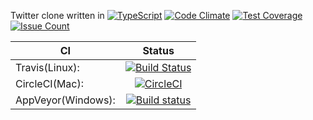 Twitter clone written in [![TypeScript](https://badges.frapsoft.com/typescript/version/typescript-v18.svg?v=101)](https://github.com/ellerbrock/typescript-badges/) [![Code Climate](https://codeclimate.com/github/dominikus1993/twitterClone/badges/gpa.svg)](https://codeclimate.com/github/dominikus1993/twitterClone) [![Test Coverage](https://codeclimate.com/github/dominikus1993/twitterClone/badges/coverage.svg)](https://codeclimate.com/github/dominikus1993/twitterClone/coverage) [![Issue Count](https://codeclimate.com/github/dominikus1993/twitterClone/badges/issue_count.svg)](https://codeclimate.com/github/dominikus1993/twitterClone)

|    CI    |      Status   |
|----------|:-------------:|
| Travis(Linux): |  [![Build Status](https://travis-ci.org/dominikus1993/twitterClone.svg?branch=master)](https://travis-ci.org/dominikus1993/twitterClone) |
| CircleCI(Mac): |  [![CircleCI](https://circleci.com/gh/dominikus1993/twitterClone.svg?style=svg)](https://circleci.com/gh/dominikus1993/twitterClone) |
| AppVeyor(Windows): | [![Build status](https://ci.appveyor.com/api/projects/status/gh2bdh0r5s0y0y0m?svg=true)](https://ci.appveyor.com/project/dominikus1993/twitterclone) |